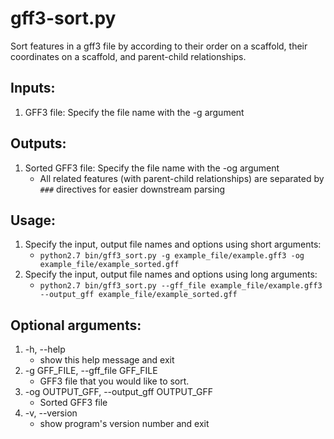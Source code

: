 # gff3-sort.py 

Sort features in a gff3 file by according to their order on a scaffold, their coordinates on a scaffold, and parent-child relationships.

## Inputs:
1. GFF3 file: Specify the file name with the -g argument

## Outputs:
1. Sorted GFF3 file: Specify the file name with the -og argument
    - All related features (with parent-child relationships) are separated by `###` directives for easier downstream parsing

## Usage:
1. Specify the input, output file names and options using short arguments:
    - `python2.7 bin/gff3_sort.py -g example_file/example.gff3 -og example_file/example_sorted.gff`
2. Specify the input, output file names and options using long arguments:
    - `python2.7 bin/gff3_sort.py --gff_file example_file/example.gff3 --output_gff example_file/example_sorted.gff`

## Optional arguments:

1. -h, --help            
    - show this help message and exit
2. -g GFF_FILE, --gff_file GFF_FILE
    - GFF3 file that you would like to sort.
3. -og OUTPUT_GFF, --output_gff OUTPUT_GFF
    - Sorted GFF3 file
4. -v, --version         
    - show program's version number and exit
